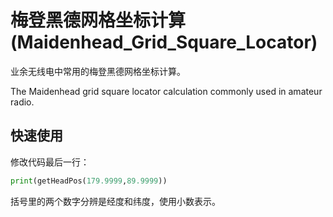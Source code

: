# 梅登黑德网格坐标计算(Maidenhead_Grid_Square_Locator)

业余无线电中常用的梅登黑德网格坐标计算。

The Maidenhead grid square locator calculation commonly used in amateur radio.

## 快速使用

修改代码最后一行：

```python
print(getHeadPos(179.9999,89.9999))
```

括号里的两个数字分辨是经度和纬度，使用小数表示。
